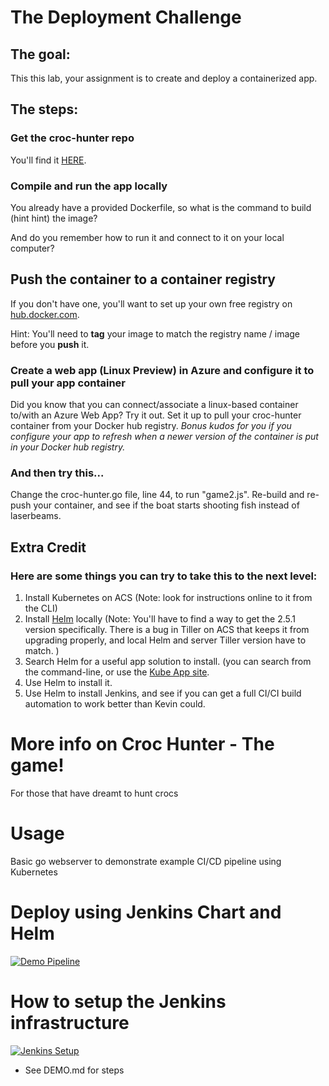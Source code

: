 # The Deployment Challenge

## The goal:
This this lab, your assignment is to create and deploy a containerized app.

## The steps:

### Get the croc-hunter repo
You'll find it [HERE](http://github.com/kevinremde/Depl_Challenge).

### Compile and run the app locally

You already have a provided Dockerfile, so what is the command to build (hint hint) the image?

And do you remember how to run it and connect to it on your local computer?

## Push the container to a container registry

If you don't have one, you'll want to set up your own free registry on [hub.docker.com](http://hub.docker.com).  

Hint: You'll need to **tag** your image to match the registry name / image before you **push** it.

### Create a web app (Linux Preview) in Azure and configure it to pull your app container

Did you know that you can connect/associate a linux-based container to/with an Azure Web App?  Try it out. Set it up to pull your croc-hunter container from your Docker hub registry. _Bonus kudos for you if you configure your app to refresh when a newer version of the container is put in your Docker hub registry._

### And then try this...

Change the croc-hunter.go file, line 44, to run "game2.js".  Re-build and re-push your container, and see if the boat starts shooting fish instead of laserbeams.  

## Extra Credit

### Here are some things you can try to take this to the next level:

1. Install Kubernetes on ACS (Note: look for instructions online to it from the CLI)
2. Install [Helm](https://helm.sh/) locally (Note: You'll have to find a way to get the 2.5.1 version specifically.  There is a bug in Tiller on ACS that keeps it from upgrading properly, and local Helm and server Tiller version have to match. )
3. Search Helm for a useful app solution to install. (you can search from the command-line, or use the [Kube App site](https://kubeapps.com/).
4. Use Helm to install it.
5. Use Helm to install Jenkins, and see if you can get a full CI/CI build automation to work better than Kevin could. 



# More info on Croc Hunter - The game!

For those that have dreamt to hunt crocs

# Usage
Basic go webserver to demonstrate example CI/CD pipeline using Kubernetes 

# Deploy using Jenkins Chart and Helm
[![Demo Pipeline](https://img.youtube.com/vi/NVoln4HdZOY/0.jpg)](https://youtu.be/NVoln4HdZOY "Demo Pipeline")

# How to setup the Jenkins infrastructure 
[![Jenkins Setup](https://img.youtube.com/vi/eMOzF_xAm7w/0.jpg)](https://youtu.be/eMOzF_xAm7w "Jenkins Setup")
* See DEMO.md for steps
